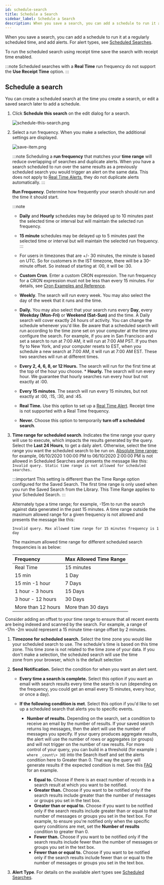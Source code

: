```yaml
---
id: schedule-search
title: Schedule a Search
sidebar_label: Schedule a Search
description: When you save a search, you can add a schedule to run it at a regularly scheduled time, and add alerts.
---
```


When you save a search, you can add a schedule to run it at a regularly scheduled time, and add alerts. For alert types, see [Scheduled Searches](/docs/alerts/scheduled-searches). 

To run the scheduled search using receipt time save the search with receipt time enabled.

:::note
Scheduled searches with a **Real Time** run frequency do not support the **Use Receipt Time** option.
:::

## Schedule a search

You can create a scheduled search at the time you create a search, or edit a saved search later to add a schedule. 

1. Click **Schedule this search** on the edit dialog for a search.

    ![schedule-this-search.png](/img/alerts/schedule-this-search.png)

1. Select a run frequency. When you make a selection, the additional settings are displayed.

    ![save-item.png](/img/alerts/save-item.png)

    :::note
    Scheduling a **run frequency** that matches your **time range** will reduce overlapping of searches and duplicate alerts. When you have a search scheduled to run over the same results as a previously scheduled search you would trigger an alert on the same data. This does not apply to [Real Time Alerts](create-real-time-alert.md), they do not duplicate alerts automatically.
    :::

    **Run Frequency**. Determine how frequently your search should run and the time it should start.

    :::note
    * **Daily** and **Hourly** schedules may be delayed up to 10 minutes past the selected time or interval but will maintain the selected run frequency.
    * **15 minute** schedules may be delayed up to 5 minutes past the selected time or interval but will maintain the selected run frequency.
    :::

    * For users in timezones that are +/- 30 minutes, the minute is based on UTC. So for customers in the IST timezone, there will be a 30-minute offset. So instead of starting at :00, it will be :30.
    * **Custom Cron**. Enter a custom CRON expression. The run frequency for a CRON expression must not be less than every 15 minutes. For details, see [Cron Examples and Reference](/docs/send-data/installed-collectors/sources/script-source/cron-examples-reference.md). 
    * **Weekly**. The search will run every week. You may also select the day of the week that it runs and the time. 
    * **Daily.** You may also select that your search runs every **Day**, every **Weekday (Mon-Fri)** or **Weekend (Sat-Sun)** and the time. A Daily search will cover exactly 24 hours of activity. You can change the schedule whenever you'd like. Be aware that a scheduled search will run according to the time zone set on your computer at the time you configure the search. For example, if you are in San Francisco and set a search to run at 7:00 AM, it will run at 7:00 AM PST. If you then fly to New York, and your computer resets to EST, when you schedule a new search at 7:00 AM, it will run at 7:00 AM EST. These two searches will run at different times.
    * **Every 2, 4, 6, 8, or 12 Hours.** The search will run for the first time at the top of the hour you choose. * **Hourly.** The search will run every hour. We guarantee that hourly searches run every hour but not exactly at :00.
    * **Every 15 minutes**. The search will run every 15 minutes, but not exactly at :00, :15, :30, and :45.
    * **Real Time.** Use this option to set up a [Real Time Alert](create-real-time-alert.md). Receipt time is not supported with a Real Time frequency.
    * **Never.** Choose this option to temporarily **turn off a scheduled search**.

1. **Time range for scheduled search**. Indicates the time range your query will use to execute, which impacts the results generated by the query. Select the **Last 24 Hours**, to get a daily alert. Otherwise, select the time range you want the scheduled search to be run on. [Absolute time range](../../search/get-started-with-search/search-basics/time-range-expressions.md); for example, 06/10/2020 1:00:00 PM to 06/10/2020 2:00:00 PM is not allowed in Scheduled Searches and presents the message like this:   `Invalid query. Static time range is not allowed for scheduled searches. `

    :::important
    This setting is different than the Time Range option configured for the Saved Search. The first time range is only used when you run the Saved Search from the Library. This Time Range applies to your Scheduled Search.
    :::

    Alternately type a time range; for example, -15m to run the search against data generated in the past 15 minutes. A time range outside the maximum allowed range for a given frequency is not allowed and presents the message like this:  

    `Invalid query. Max allowed time range for 15 minutes frequency is 1 day`  

    The maximum allowed time range for different scheduled search frequencies is as below:

    | Frequency          | Max Allowed Time Range |
    |:--------------------|:------------------------|
    | Real Time          | 15 minutes             |
    | 15 min             | 1 Day                  |
    | 15 min -1 hour     | 7 Days                 |
    | 1 hour - 3 hours   | 15 Days                |
    | 3 hour - 12 hours  | 30 Days                |
    | More than 12 hours | More than 30 days      |

Consider adding an offset to your time range to ensure that all recent events are being indexed and scanned by the search. For example, a range of  -17m -2m would represent a 15 minute time-range offset by 2 minutes.

1. **Timezone for scheduled search.** Select the time zone you would like your scheduled search to use. The schedule's time is based on this time zone. This time zone is not related to the time zone of your data. If you don't make a selection, the scheduled search will use the time zone from your browser, which is the default selection
1. **Send Notification.** Select the condition for when you want an alert sent.

   * **Every time a search is complete.** Select this option if you want an email with search results every time the search is run (depending on the frequency, you could get an email every 15 minutes, every hour, or once a day).
   * **If the following condition is met**. Select this option if you'd like to set up a scheduled search that alerts you to specific events.

     * **Number of results.** Depending on the search, set a condition to receive an email by the number of results. If your saved search returns log messages, then the alert will use the number of messages you specify. If your query produces aggregate results, the alert will use the number of rows or aggregates (or groups) and will not trigger on the number of raw results. For more control of your query, you can build in a threshold (for example `| where _count\> 30`) into the Search itself and set the alerts condition here to Greater than 0. That way the query will generate results if the expected condition is met. See this [FAQ](/docs/alerts/scheduled-searches/faq#real-time-alert-with-greater-than-1000-results) for an example.

       * **Equal to.** Choose if there is an exact number of records in a search result at which you want to be notified.
       * **Greater than.** Choose if you want to be notified only if the search results include greater than the number of messages or groups you set in the text box.
       * **Greater than or equal to.** Choose if you want to be notified only if the search results include greater than or equal to that number of messages or groups you set in the text box. For example, to ensure you're notified only when the specific query conditions are met, set the **Number of results** condition to greater than 0.
       * **Fewer than.** Choose if you want to be notified only if the search results include fewer than the number of messages or groups you set in the text box.
       * **Fewer than or equal to.** Choose if you want to be notified only if the search results include fewer than or equal to the number of messages or groups you set in the text box.

1. **Alert Type**. For details on the available alert types see [Scheduled Searches](/docs/alerts/scheduled-searches).
